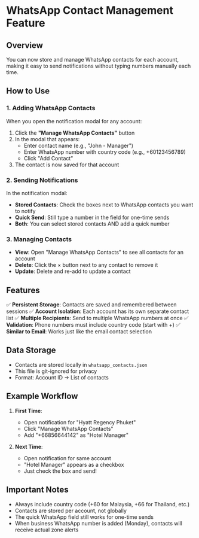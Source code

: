# WhatsApp Contact Management Feature

## Overview
You can now store and manage WhatsApp contacts for each account, making it easy to send notifications without typing numbers manually each time.

## How to Use

### 1. Adding WhatsApp Contacts
When you open the notification modal for any account:
1. Click the **"Manage WhatsApp Contacts"** button
2. In the modal that appears:
   - Enter contact name (e.g., "John - Manager")
   - Enter WhatsApp number with country code (e.g., +60123456789)
   - Click "Add Contact"
3. The contact is now saved for that account

### 2. Sending Notifications
In the notification modal:
- **Stored Contacts**: Check the boxes next to WhatsApp contacts you want to notify
- **Quick Send**: Still type a number in the field for one-time sends
- **Both**: You can select stored contacts AND add a quick number

### 3. Managing Contacts
- **View**: Open "Manage WhatsApp Contacts" to see all contacts for an account
- **Delete**: Click the × button next to any contact to remove it
- **Update**: Delete and re-add to update a contact

## Features

✅ **Persistent Storage**: Contacts are saved and remembered between sessions
✅ **Account Isolation**: Each account has its own separate contact list
✅ **Multiple Recipients**: Send to multiple WhatsApp numbers at once
✅ **Validation**: Phone numbers must include country code (start with +)
✅ **Similar to Email**: Works just like the email contact selection

## Data Storage

- Contacts are stored locally in `whatsapp_contacts.json`
- This file is git-ignored for privacy
- Format: Account ID → List of contacts

## Example Workflow

1. **First Time**: 
   - Open notification for "Hyatt Regency Phuket"
   - Click "Manage WhatsApp Contacts"
   - Add "+66856644142" as "Hotel Manager"
   
2. **Next Time**:
   - Open notification for same account
   - "Hotel Manager" appears as a checkbox
   - Just check the box and send!

## Important Notes

- Always include country code (+60 for Malaysia, +66 for Thailand, etc.)
- Contacts are stored per account, not globally
- The quick WhatsApp field still works for one-time sends
- When business WhatsApp number is added (Monday), contacts will receive actual zone alerts